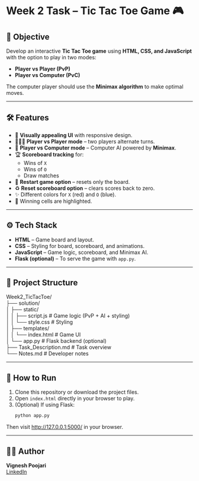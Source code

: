 # Week 2 Task – Tic Tac Toe Game 🎮

## 📌 Objective
Develop an interactive **Tic Tac Toe game** using **HTML, CSS, and JavaScript** with the option to play in two modes:  
- **Player vs Player (PvP)**  
- **Player vs Computer (PvC)**  

The computer player should use the **Minimax algorithm** to make optimal moves.

---

## 🛠️ Features
- 🎨 **Visually appealing UI** with responsive design.  
- 🧑‍🤝‍🧑 **Player vs Player mode** – two players alternate turns.  
- 🤖 **Player vs Computer mode** – Computer AI powered by **Minimax**.  
- 🏆 **Scoreboard tracking** for:
  - Wins of `X`
  - Wins of `O`
  - Draw matches
- 🔄 **Restart game option** – resets only the board.  
- ♻️ **Reset scoreboard option** – clears scores back to zero.  
- ✨ Different colors for `X` (red) and `O` (blue).  
- 🎉 Winning cells are highlighted.  

---

## ⚙️ Tech Stack
- **HTML** – Game board and layout.  
- **CSS** – Styling for board, scoreboard, and animations.  
- **JavaScript** – Game logic, scoreboard, and Minimax AI.  
- **Flask (optional)** – To serve the game with `app.py`.  

---

## 📂 Project Structure

Week2_TicTacToe/    
├── solution/       
│ ├── static/       
│ │ ├── script.js # Game logic (PvP + AI + styling)     
│ │ └── style.css # Styling     
│ ├── templates/        
│ │ └── index.html # Game UI        
│ └── app.py # Flask backend (optional)     
├── Task_Description.md # Task overview     
└── Notes.md # Developer notes      

---

## 🚀 How to Run
1. Clone this repository or download the project files.  
2. Open `index.html` directly in your browser to play.  
3. (Optional) If using Flask:  
   ```bash
   python app.py
   ```

Then visit http://127.0.0.1:5000/ in your browser.

---

## 👨‍💻 Author
**Vignesh Poojari**  
[LinkedIn](https://www.linkedin.com/in/vignesh-p3007)  
